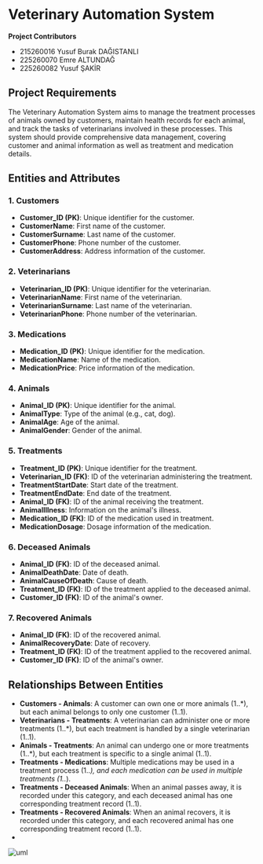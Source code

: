 # Veterinary Automation System

**Project Contributors**  
- 215260016 Yusuf Burak DAĞISTANLI  
- 225260070 Emre ALTUNDAĞ  
- 225260082 Yusuf ŞAKİR  

## Project Requirements
The Veterinary Automation System aims to manage the treatment processes of animals owned by customers, maintain health records for each animal, and track the tasks of veterinarians involved in these processes. This system should provide comprehensive data management, covering customer and animal information as well as treatment and medication details.

## Entities and Attributes

### 1. Customers
- **Customer_ID (PK)**: Unique identifier for the customer.
- **CustomerName**: First name of the customer.
- **CustomerSurname**: Last name of the customer.
- **CustomerPhone**: Phone number of the customer.
- **CustomerAddress**: Address information of the customer.

### 2. Veterinarians
- **Veterinarian_ID (PK)**: Unique identifier for the veterinarian.
- **VeterinarianName**: First name of the veterinarian.
- **VeterinarianSurname**: Last name of the veterinarian.
- **VeterinarianPhone**: Phone number of the veterinarian.

### 3. Medications
- **Medication_ID (PK)**: Unique identifier for the medication.
- **MedicationName**: Name of the medication.
- **MedicationPrice**: Price information of the medication.

### 4. Animals
- **Animal_ID (PK)**: Unique identifier for the animal.
- **AnimalType**: Type of the animal (e.g., cat, dog).
- **AnimalAge**: Age of the animal.
- **AnimalGender**: Gender of the animal.

### 5. Treatments
- **Treatment_ID (PK)**: Unique identifier for the treatment.
- **Veterinarian_ID (FK)**: ID of the veterinarian administering the treatment.
- **TreatmentStartDate**: Start date of the treatment.
- **TreatmentEndDate**: End date of the treatment.
- **Animal_ID (FK)**: ID of the animal receiving the treatment.
- **AnimalIllness**: Information on the animal's illness.
- **Medication_ID (FK)**: ID of the medication used in treatment.
- **MedicationDosage**: Dosage information of the medication.

### 6. Deceased Animals
- **Animal_ID (FK)**: ID of the deceased animal.
- **AnimalDeathDate**: Date of death.
- **AnimalCauseOfDeath**: Cause of death.
- **Treatment_ID (FK)**: ID of the treatment applied to the deceased animal.
- **Customer_ID (FK)**: ID of the animal's owner.

### 7. Recovered Animals
- **Animal_ID (FK)**: ID of the recovered animal.
- **AnimalRecoveryDate**: Date of recovery.
- **Treatment_ID (FK)**: ID of the treatment applied to the recovered animal.
- **Customer_ID (FK)**: ID of the animal's owner.

## Relationships Between Entities

- **Customers - Animals**: A customer can own one or more animals (1..*), but each animal belongs to only one customer (1..1).
- **Veterinarians - Treatments**: A veterinarian can administer one or more treatments (1..*), but each treatment is handled by a single veterinarian (1..1).
- **Animals - Treatments**: An animal can undergo one or more treatments (1..*), but each treatment is specific to a single animal (1..1).
- **Treatments - Medications**: Multiple medications may be used in a treatment process (1..*), and each medication can be used in multiple treatments (1..*).
- **Treatments - Deceased Animals**: When an animal passes away, it is recorded under this category, and each deceased animal has one corresponding treatment record (1..1).
- **Treatments - Recovered Animals**: When an animal recovers, it is recorded under this category, and each recovered animal has one corresponding treatment record (1..1).
- 

![uml](https://github.com/user-attachments/assets/8473aa10-38c1-4b1f-b18d-7cde81ac11f8)


